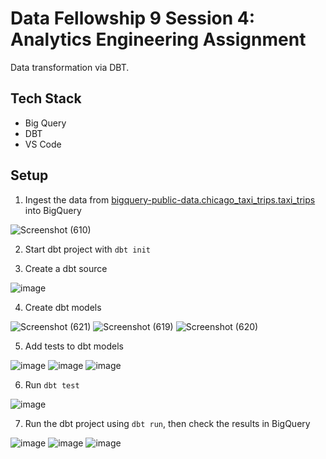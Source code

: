 # Data Fellowship 9 Session 4: Analytics Engineering Assignment
Data transformation via DBT.
## Tech Stack
- Big Query
- DBT
- VS Code

## Setup

1. Ingest the data from [bigquery-public-data.chicago_taxi_trips.taxi_trips](https://console.cloud.google.com/bigquery?p=bigquery-public-data&d=chicago_taxi_trips&t=taxi_trips&ws=!1m5!1m4!4m3!1sbigquery-public-data!2schicago_taxi_trips!3staxi_trips) into BigQuery

![Screenshot (610)](https://user-images.githubusercontent.com/124119569/224964398-3027c68f-52e6-46dd-ba42-4a3f4e2679b3.png)

2. Start dbt project with `dbt init` 

3. Create a dbt source

![image](https://user-images.githubusercontent.com/124119569/224985646-a08ffbe7-7168-4acc-b68f-2b0a746c591c.png)

4. Create dbt models

![Screenshot (621)](https://user-images.githubusercontent.com/124119569/224986480-a4242cf5-b7f1-4842-99e2-ca630e5c89ab.png)
![Screenshot (619)](https://user-images.githubusercontent.com/124119569/224986500-7494cef3-7910-4ede-b5c9-fc3e4777850a.png)
![Screenshot (620)](https://user-images.githubusercontent.com/124119569/224986519-33225efa-287b-4cde-9c4d-458debf59e5d.png)

5. Add tests to dbt models

![image](https://user-images.githubusercontent.com/124119569/224986929-cbf479df-36c1-42bd-ae4a-d16df8a5c094.png)
![image](https://user-images.githubusercontent.com/124119569/224986978-07b649e6-a844-4bb8-a4ce-c13b96b46cdd.png)
![image](https://user-images.githubusercontent.com/124119569/224987073-c3a6ab98-fb9c-4b03-8012-c74a3b38d773.png)

6. Run `dbt test`

![image](https://user-images.githubusercontent.com/124119569/224987496-be7e3311-2d2c-44aa-a1ca-2adde5df5be4.png)

7. Run the dbt project using `dbt run`, then check the results in BigQuery

![image](https://user-images.githubusercontent.com/124119569/224988023-ca6d2daf-2708-47a1-90c1-bea56e3e2a3a.png)
![image](https://user-images.githubusercontent.com/124119569/224988087-1595cd7d-5f13-48cf-8e25-29b2d5c9796d.png)
![image](https://user-images.githubusercontent.com/124119569/224988264-f0f77dde-fa81-41d2-8592-7042f21d0914.png)
